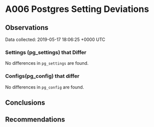 # A006 Postgres Setting Deviations #

## Observations ##
Data collected: 2019-05-17 18:06:25 +0000 UTC  

### Settings (pg_settings) that Differ ###

No differences in `pg_settings` are found.

### Configs(pg_config) that differ ###

No differences in `pg_config` are found.



## Conclusions ##


## Recommendations ##

